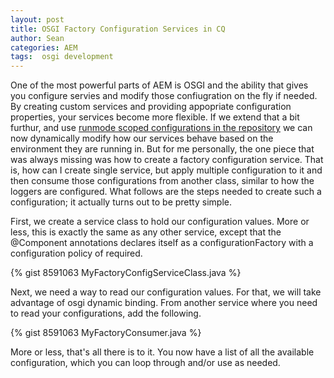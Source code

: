 ```yaml
---
layout: post
title: OSGI Factory Configuration Services in CQ
author: Sean
categories: AEM
tags:  osgi development
---
```

One of the most powerful parts of AEM is OSGI and the ability that gives you configure servies and modify those confiugration on the fly if needed. By creating custom services and providing appopriate configuration properties, your services become more flexible. If we extend that a bit furthur, and use [runmode scoped configurations in the repository][1] we can now dynamically modify how our services behave based on the environment they are running in. But for me personally, the one piece that was always missing was how to create a factory configuration service. That is, how can I create single service, but apply multiple configuration to it and then consume those configurations from another class, similar to how the loggers are configured. What follows are the steps needed to create such a configuration; it actually turns out to be pretty simple.
<!--more-->

First, we create a service class to hold our configuration values. More or less, this is exactly the same as any other service, except that the @Component annotations declares itself as a configurationFactory with a configuration policy of required.

{% gist 8591063 MyFactoryConfigServiceClass.java %}

Next, we need a way to read our configuration values. For that, we will take advantage of osgi dynamic binding. From another service where you need to read your configurations, add the following.

{% gist 8591063 MyFactoryConsumer.java %}

More or less, that's all there is to it. You now have a list of all the available configuration, which you can loop through and/or use as needed. 


[1]: http://helpx.adobe.com/experience-manager/kb/RunModeDependentConfigAndInstall.html  